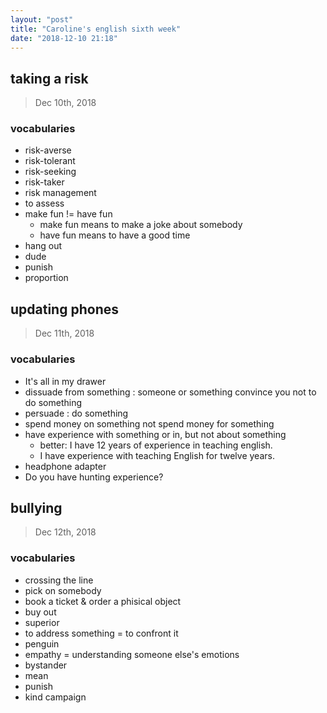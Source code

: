 ```yaml
---
layout: "post"
title: "Caroline's english sixth week"
date: "2018-12-10 21:18"
---
```


## taking a risk

> Dec 10th, 2018

### vocabularies

- risk-averse
- risk-tolerant
- risk-seeking
- risk-taker
- risk management
- to assess
- make fun != have fun
  - make fun means to make a joke about somebody
  - have fun means to have a good time
- hang out
- dude
- punish
- proportion

## updating phones

> Dec 11th, 2018

### vocabularies

- It's all in my drawer
- dissuade from something  : someone or something convince you not to do something
- persuade  : do something
- spend money on something not spend money for something
- have experience with something or in, but not about something
  - better: I have 12 years of experience in  teaching english.
  - I have experience with teaching English for twelve years.
- headphone adapter
- Do you have hunting experience?

## bullying

> Dec 12th, 2018

### vocabularies

- crossing the line
- pick on somebody
- book a ticket & order a phisical object
- buy out
- superior
- to address something = to confront it
- penguin
- empathy = understanding someone else's emotions
- bystander
- mean
- punish
- kind campaign
